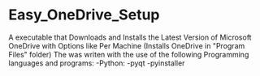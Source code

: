 # Easy_OneDrive_Setup
A executable that Downloads and Installs the Latest Version of Microsoft OneDrive with Options like Per Machine (Installs OneDrive in "Program Files" folder)
The was writen with the use of the following Programming languages and programs:
-Python:
  -pyqt
  -pyinstaller
